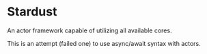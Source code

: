 # Stardust

An actor framework capable of utilizing all available cores.

This is an attempt (failed one) to use async/await syntax with actors.
